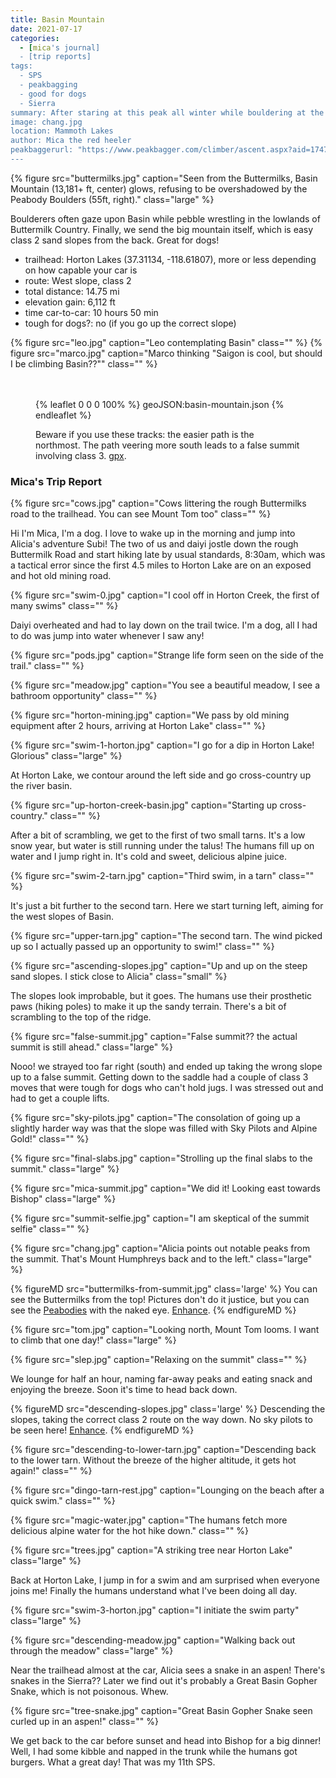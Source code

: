 ```yaml
---
title: Basin Mountain
date: 2021-07-17
categories:
  - [mica's journal]
  - [trip reports]
tags:
  - SPS
  - peakbagging
  - good for dogs
  - Sierra
summary: After staring at this peak all winter while bouldering at the Buttermilks, we reverse the roles and get a view of the Peabodies from 6000ft above. Good for dogs!
image: chang.jpg
location: Mammoth Lakes
author: Mica the red heeler
peakbaggerurl: "https://www.peakbagger.com/climber/ascent.aspx?aid=1747099"
---
```


{% figure src="buttermilks.jpg" caption="Seen from the Buttermilks, Basin Mountain (13,181+ ft, center) glows, refusing to be overshadowed by the Peabody Boulders (55ft, right)." class="large" %}

Boulderers often gaze upon Basin while pebble wrestling in the lowlands of Buttermilk Country. Finally, we send the big mountain itself, which is easy class 2 sand slopes from the back. Great for dogs!

- trailhead: Horton Lakes (37.31134, -118.61807), more or less depending on how capable your car is
- route: West slope, class 2
- total distance: 14.75 mi
- elevation gain: 6,112 ft
- time car-to-car: 10 hours 50 min
- tough for dogs?: no (if you go up the correct slope)

<div class="photos large">
{% figure src="leo.jpg" caption="Leo contemplating Basin" class="" %}
{% figure src="marco.jpg" caption="Marco thinking "Saigon is cool, but should I be climbing Basin??"" class="" %}
</div>
<br/><br/>

<figure>

{% leaflet 0 0 0 100% %}
geoJSON:basin-mountain.json
{% endleaflet %}

<figcaption>

Beware if you use these tracks: the easier path is the northmost. The path veering more south leads to a false summit involving class 3. [gpx](basin-mountain-mica.gpx).

</figcaption>
</figure>

### Mica's Trip Report

{% figure src="cows.jpg" caption="Cows littering the rough Buttermilks road to the trailhead. You can see Mount Tom too" class="" %}

Hi I'm Mica, I'm a dog. I love to wake up in the morning and jump into Alicia's adventure Subi! The two of us and daiyi jostle down the rough Buttermilk Road and start hiking late by usual standards, 8:30am, which was a tactical error since the first 4.5 miles to Horton Lake are on an exposed and hot old mining road.

{% figure src="swim-0.jpg" caption="I cool off in Horton Creek, the first of many swims" class="" %}

Daiyi overheated and had to lay down on the trail twice. I'm a dog, all I had to do was jump into water whenever I saw any!

{% figure src="pods.jpg" caption="Strange life form seen on the side of the trail." class="" %}

{% figure src="meadow.jpg" caption="You see a beautiful meadow, I see a bathroom opportunity" class="" %}

{% figure src="horton-mining.jpg" caption="We pass by old mining equipment after 2 hours, arriving at Horton Lake" class="" %}

{% figure src="swim-1-horton.jpg" caption="I go for a dip in Horton Lake! Glorious" class="large" %}

At Horton Lake, we contour around the left side and go cross-country up the river basin.

{% figure src="up-horton-creek-basin.jpg" caption="Starting up cross-country." class="" %}

After a bit of scrambling, we get to the first of two small tarns. It's a low snow year, but water is still running under the talus! The humans fill up on water and I jump right in. It's cold and sweet, delicious alpine juice.

{% figure src="swim-2-tarn.jpg" caption="Third swim, in a tarn" class="" %}

It's just a bit further to the second tarn. Here we start turning left, aiming for the west slopes of Basin.

{% figure src="upper-tarn.jpg" caption="The second tarn. The wind picked up so I actually passed up an opportunity to swim!" class="" %}

{% figure src="ascending-slopes.jpg" caption="Up and up on the steep sand slopes. I stick close to Alicia" class="small" %}

The slopes look improbable, but it goes. The humans use their prosthetic paws (hiking poles) to make it up the sandy terrain. There's a bit of scrambling to the top of the ridge.

{% figure src="false-summit.jpg" caption="False summit?? the actual summit is still ahead." class="large" %}

Nooo! we strayed too far right (south) and ended up taking the wrong slope up to a false summit. Getting down to the saddle had a couple of class 3 moves that were tough for dogs who can't hold jugs. I was stressed out and had to get a couple lifts.

{% figure src="sky-pilots.jpg" caption="The consolation of going up a slightly harder way was that the slope was filled with Sky Pilots and Alpine Gold!" class="" %}

{% figure src="final-slabs.jpg" caption="Strolling up the final slabs to the summit." class="large" %}

{% figure src="mica-summit.jpg" caption="We did it! Looking east towards Bishop" class="large" %}

{% figure src="summit-selfie.jpg" caption="I am skeptical of the summit selfie" class="" %}

{% figure src="chang.jpg" caption="Alicia points out notable peaks from the summit. That's Mount Humphreys back and to the left." class="large" %}

{% figureMD src="buttermilks-from-summit.jpg" class='large' %}
You can see the Buttermilks from the top! Pictures don't do it justice, but you can see the [Peabodies](https://www.mountainproject.com/area/105876414/peabody-boulders) with the naked eye. [Enhance](buttermilks-from-summit.jpg).
{% endfigureMD %}


{% figure src="tom.jpg" caption="Looking north, Mount Tom looms. I want to climb that one day!" class="large" %}

{% figure src="slep.jpg" caption="Relaxing on the summit" class="" %}

We lounge for half an hour, naming far-away peaks and eating snack and enjoying the breeze. Soon it's time to head back down.

{% figureMD src="descending-slopes.jpg"  class='large' %}
Descending the slopes, taking the correct class 2 route on the way down. No sky pilots to be seen here! [Enhance](descending-slopes.jpg).
{% endfigureMD %}

{% figure src="descending-to-lower-tarn.jpg" caption="Descending back to the lower tarn. Without the breeze of the higher altitude, it gets hot again!" class="" %}

{% figure src="dingo-tarn-rest.jpg" caption="Lounging on the beach after a quick swim." class="" %}

{% figure src="magic-water.jpg" caption="The humans fetch more delicious alpine water for the hot hike down." class="" %}

{% figure src="trees.jpg" caption="A striking tree near Horton Lake" class="large" %}

Back at Horton Lake, I jump in for a swim and am surprised when everyone joins me! Finally the humans understand what I've been doing all day.

{% figure src="swim-3-horton.jpg" caption="I initiate the swim party" class="large" %}

{% figure src="descending-meadow.jpg" caption="Walking back out through the meadow" class="large" %}

Near the trailhead almost at the car, Alicia sees a snake in an aspen! There's snakes in the Sierra?? Later we find out it's probably a Great Basin Gopher Snake, which is not poisonous. Whew.

{% figure src="tree-snake.jpg" caption="Great Basin Gopher Snake seen curled up in an aspen!" class="" %}

We get back to the car before sunset and head into Bishop for a big dinner! Well, I had some kibble and napped in the trunk while the humans got burgers. What a great day! That was my 11th SPS.
